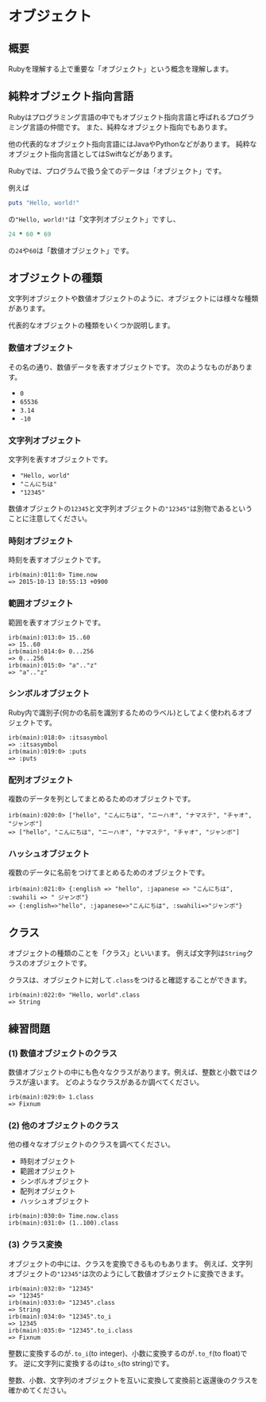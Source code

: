 # オブジェクト
## 概要
Rubyを理解する上で重要な「オブジェクト」という概念を理解します。

## 純粋オブジェクト指向言語
Rubyはプログラミング言語の中でもオブジェクト指向言語と呼ばれるプログラミング言語の仲間です。
また、純粋なオブジェクト指向でもあります。

他の代表的なオブジェクト指向言語にはJavaやPythonなどがあります。
純粋なオブジェクト指向言語としてはSwiftなどがあります。

Rubyでは、プログラムで扱う全てのデータは「オブジェクト」です。

例えば

```ruby
puts "Hello, world!"
```

の`"Hello, world!"`は「文字列オブジェクト」ですし、

```ruby
24 * 60 * 69
```

の`24`や`60`は「数値オブジェクト」です。

## オブジェクトの種類
文字列オブジェクトや数値オブジェクトのように、オブジェクトには様々な種類があります。

代表的なオブジェクトの種類をいくつか説明します。

### 数値オブジェクト
その名の通り、数値データを表すオブジェクトです。
次のようなものがあります。

* `0`
* `65536`
* `3.14`
* `-10`

### 文字列オブジェクト
文字列を表すオブジェクトです。

* `"Hello, world"`
* `"こんにちは"`
* `"12345"`

数値オブジェクトの`12345`と文字列オブジェクトの`"12345"`は別物であるということに注意してください。

### 時刻オブジェクト
時刻を表すオブジェクトです。

```irb
irb(main):011:0> Time.now
=> 2015-10-13 10:55:13 +0900
```

### 範囲オブジェクト
範囲を表すオブジェクトです。

```irb
irb(main):013:0> 15..60
=> 15..60
irb(main):014:0> 0...256
=> 0...256
irb(main):015:0> "a".."z"
=> "a".."z"
```

### シンボルオブジェクト
Ruby内で識別子(何かの名前を識別するためのラベル)としてよく使われるオブジェクトです。

```irb
irb(main):018:0> :itsasymbol
=> :itsasymbol
irb(main):019:0> :puts
=> :puts
```

### 配列オブジェクト
複数のデータを列としてまとめるためのオブジェクトです。

```irb
irb(main):020:0> ["hello", "こんにちは", "ニーハオ", "ナマステ", "チャオ", "ジャンボ"]
=> ["hello", "こんにちは", "ニーハオ", "ナマステ", "チャオ", "ジャンボ"]
```

### ハッシュオブジェクト
複数のデータに名前をつけてまとめるためのオブジェクトです。

```irb
irb(main):021:0> {:english => "hello", :japanese => "こんにちは", :swahili => " ジャンボ"}
=> {:english=>"hello", :japanese=>"こんにちは", :swahili=>"ジャンボ"}
```

## クラス
オブジェクトの種類のことを「クラス」といいます。
例えば文字列は`String`クラスのオブジェクトです。

クラスは、オブジェクトに対して`.class`をつけると確認することができます。

```irb
irb(main):022:0> "Hello, world".class
=> String
```

## 練習問題
### (1) 数値オブジェクトのクラス
数値オブジェクトの中にも色々なクラスがあります。例えば、整数と小数ではクラスが違います。
どのようなクラスがあるか調べてください。

```irb
irb(main):029:0> 1.class
=> Fixnum
```

### (2) 他のオブジェクトのクラス
他の様々なオブジェクトのクラスを調べてください。

* 時刻オブジェクト
* 範囲オブジェクト
* シンボルオブジェクト
* 配列オブジェクト
* ハッシュオブジェクト

```irb
irb(main):030:0> Time.now.class
irb(main):031:0> (1..100).class
```

### (3) クラス変換
オブジェクトの中には、クラスを変換できるものもあります。
例えば、文字列オブジェクトの`"12345"`は次のようにして数値オブジェクトに変換できます。

```irb
irb(main):032:0> "12345"
=> "12345"
irb(main):033:0> "12345".class
=> String
irb(main):034:0> "12345".to_i
=> 12345
irb(main):035:0> "12345".to_i.class
=> Fixnum
```

整数に変換するのが`.to_i`(to integer)、小数に変換するのが`.to_f`(to float)です。
逆に文字列に変換するのは`to_s`(to string)です。

整数、小数、文字列のオブジェクトを互いに変換して変換前と返還後のクラスを確かめてください。
